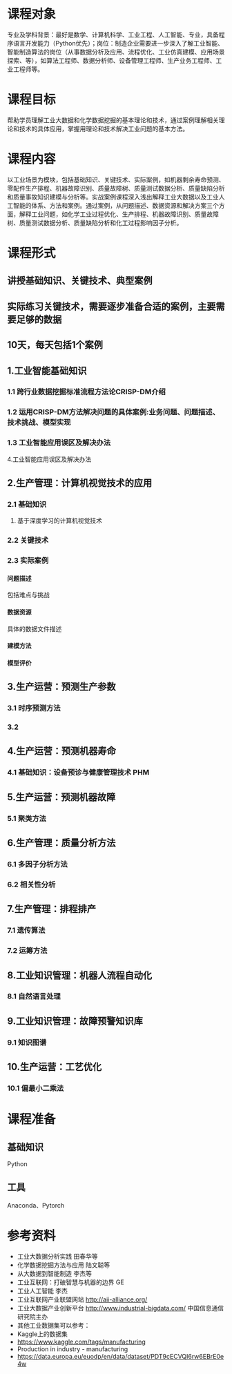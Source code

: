 # 课程对象
专业及学科背景：最好是数学、计算机科学、工业工程、人工智能、专业，具备程序语言开发能力（Python优先）；岗位：制造企业需要进一步深入了解工业智能、智能制造算法的岗位（从事数据分析及应用、流程优化、工业仿真建模、应用场景探索、等），如算法工程师、数据分析师、设备管理工程师、生产业务工程师、工业工程师等。
# 课程目标
帮助学员理解工业大数据和化学数据挖掘的基本理论和技术，通过案例理解相关理论和技术的具体应用，掌握用理论和技术解决工业问题的基本方法。
# 课程内容
以工业场景为模块，包括基础知识、关键技术、实际案例，如机器剩余寿命预测、零配件生产排程、机器故障识别、质量故障树、质量测试数据分析、质量缺陷分析和质量事故知识建模与分析等。实战案例课程深入浅出解释工业大数据以及工业人工智能的体系、方法和案例。通过案例，从问题描述、数据资源和解决方案三个方面，解释工业问题，如化学工业过程优化、生产排程、机器故障识别、质量故障树、质量测试数据分析、质量缺陷分析和化工过程影响因子分析。
# 课程形式
## 讲授基础知识、关键技术、典型案例
## 实际练习关键技术，需要逐步准备合适的案例，主要需要足够的数据
## 10天，每天包括1个案例
## 1.工业智能基础知识

### 1.1 跨行业数据挖掘标准流程方法论CRISP-DM介绍 
### 1.2 运用CRISP-DM方法解决问题的具体案例:业务问题、问题描述、 技术挑战、模型实现
### 1.3 工业智能应用误区及解决办法
4.工业智能应用误区及解决办法
## 2.生产管理：计算机视觉技术的应用
### 2.1 基础知识
1. 基于深度学习的计算机视觉技术
### 2.2 关键技术
### 2.3 实际案例
#### 问题描述
包括难点与挑战
#### 数据资源
具体的数据文件描述
#### 建模方法
#### 模型评价

## 3.生产运营：预测生产参数
### 3.1 时序预测方法
### 3.2 
## 4.生产运营：预测机器寿命
### 4.1 基础知识：设备预诊与健康管理技术 PHM
## 5.生产运营：预测机器故障
### 5.1 聚类方法
## 6.生产管理：质量分析方法
### 6.1 多因子分析方法
### 6.2 相关性分析
## 7.生产管理：排程排产
### 7.1 遗传算法
### 7.2 运筹方法
## 8.工业知识管理：机器人流程自动化
### 8.1 自然语言处理
### 
## 9.工业知识管理：故障预警知识库
### 9.1 知识图谱
### 
## 10.生产运营：工艺优化
### 10.1 偏最小二乘法
###
# 课程准备
## 基础知识
Python
## 工具
Anaconda、Pytorch
#  参考资料
* 工业大数据分析实践  田春华等
* 化学数据挖掘方法与应用  陆文聪等
* 从大数据到智能制造  李杰等
* 工业互联网：打破智慧与机器的边界  GE
* 工业人工智能  李杰  
* 工业互联网产业联盟网站  http://aii-alliance.org/
* 工业大数据产业创新平台 http://www.industrial-bigdata.com/   中国信息通信研究院主办  
* 其他工业数据集可以参考：
* Kaggle上的数据集
* https://www.kaggle.com/tags/manufacturing
* Production in industry - manufacturing
* https://data.europa.eu/euodp/en/data/dataset/PDT9cECVQI6rw6EBrE0e4w

